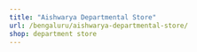 ```yaml
---
title: "Aishwarya Departmental Store"
url: /bengaluru/aishwarya-departmental-store/
shop: department store
---
```

